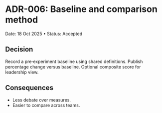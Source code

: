 # ADR-006: Baseline and comparison method

Date: 18 Oct 2025 • Status: Accepted

## Decision
Record a pre‑experiment baseline using shared definitions. Publish percentage change versus baseline. Optional composite score for leadership view.

## Consequences
- Less debate over measures.
- Easier to compare across teams.
